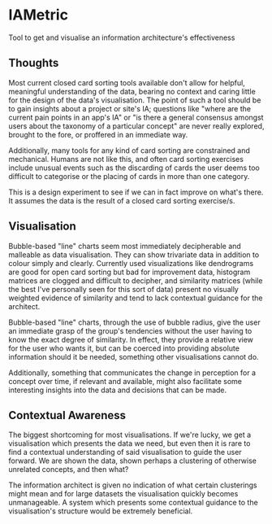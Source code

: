 # IAMetric
Tool to get and visualise an information architecture's effectiveness

## Thoughts
Most current closed card sorting tools available don't allow for helpful, meaningful understanding of the data, bearing no context and caring little for the design of the data's visualisation. The point of such a tool should be to gain insights about a project or site's IA; questions like "where are the current pain points in an app's IA" or "is there a general consensus amongst users about the taxonomy of a particular concept" are never really explored, brought to the fore, or proffered in an immediate way.

Additionally, many tools for any kind of card sorting are constrained and mechanical. Humans are not like this, and often card sorting exercises include unusual events such as the discarding of cards the user deems too difficult to categorise or the placing of cards in more than one category.

This is a design experiment to see if we can in fact improve on what's there. It assumes the data is the result of a closed card sorting exercise/s.

## Visualisation

Bubble-based "line" charts seem most immediately decipherable and malleable as data visualisation. They can show trivariate data in addition to colour simply and clearly. Currently used visualizations like dendrograms are good for open card sorting but bad for improvement data, histogram matrices are clogged and difficult to decipher, and similarity matrices (while the best I've personally seen for this sort of data) present no visually weighted evidence of similarity and tend to lack contextual guidance for the architect.

Bubble-based "line" charts, through the use of bubble radius, give the user an immediate grasp of the group's tendencies without the user having to know the exact degree of similarity. In effect, they provide a relative view for the user who wants it, but can be coerced into providing absolute information should it be needed, something other visualisations cannot do. 

Additionally, something that communicates the change in perception for a concept over time, if relevant and available, might also facilitate some interesting insights into the data and decisions that can be made. 

## Contextual Awareness

The biggest shortcoming for most visualisations. If we're lucky, we get a visualisation which presents the data we need, but even then it is rare to find a contextual understanding of said visualisation to guide the user forward. We are shown the data, shown perhaps a clustering of otherwise unrelated concepts, and then what? 

The information architect is given no indication of what certain clusterings might mean and for large datasets the visualisation quickly becomes unmanageable. A system which presents some contextual guidance to the visualisation's structure would be extremely beneficial.

